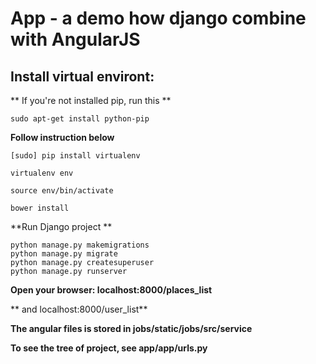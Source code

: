 # App - a demo how django combine with AngularJS

## Install virtual environt:

** If you're not installed pip, run this **

    sudo apt-get install python-pip
**Follow instruction below**
    
    [sudo] pip install virtualenv

    virtualenv env

    source env/bin/activate
    
    bower install

**Run Django project **

    python manage.py makemigrations
    python manage.py migrate
    python manage.py createsuperuser
    python manage.py runserver


**Open your browser: localhost:8000/places_list**

** and localhost:8000/user_list**

**The angular files is stored in jobs/static/jobs/src/service**

**To see the tree of project, see app/app/urls.py**